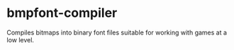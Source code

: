 # bmpfont-compiler
Compiles bitmaps into binary font files suitable for working with games at a low level.
